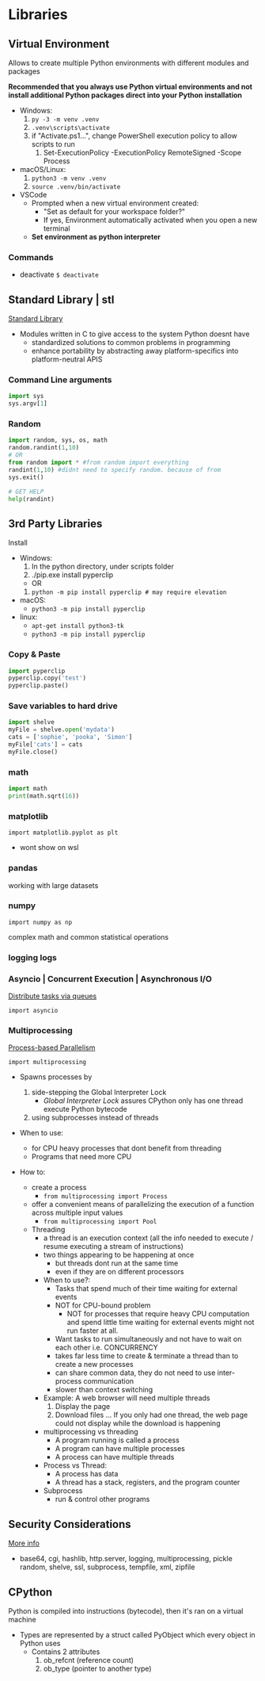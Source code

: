# Libraries

## Virtual Environment

Allows to create multiple Python environments with different modules and packages

**Recommended that you always use Python virtual environments and not install additional Python packages direct into your Python installation**

- Windows:
  1) `py -3 -m venv .venv`
  2) `.venv\scripts\activate`
  3) if "Activate.ps1...", change PowerShell execution policy to allow scripts to run
      1) Set-ExecutionPolicy -ExecutionPolicy RemoteSigned -Scope Process
- macOS/Linux:
  1) `python3 -m venv .venv`
  2) `source .venv/bin/activate`
- VSCode
  - Prompted when a new virtual environment created:
    - "Set as default for your workspace folder?"
    - If yes, Environment automatically activated when you open a new terminal
  - **Set environment as python interpreter**

### Commands

- deactivate
    `$ deactivate`


## Standard Library | stl

[Standard Library](https://docs.python.org/3/library/)

- Modules written in C to give access to the system Python doesnt have
  - standardized solutions to common problems in programming
  - enhance portability by abstracting away platform-specifics into platform-neutral APIS

### Command Line arguments

```python
import sys
sys.argv[1]
```

### Random

```python
import random, sys, os, math
random.randint(1,10)
# OR
from random import * #from random import everything
randint(1,10) #didnt need to specify random. because of from
sys.exit()

# GET HELP
help(randint)
```


## 3rd Party Libraries

Install
- Windows:
  1. In the python directory, under scripts folder
  2. ./pip.exe install pyperclip
  - OR
  1. `python -m pip install pyperclip # may require elevation`
- macOS:
  - `python3 -m pip install pyperclip`
- linux:
  - `apt-get install python3-tk`
  - `python3 -m pip install pyperclip`

### Copy & Paste

```python
import pyperclip
pyperclip.copy('test')
pyperclip.paste()
```

### Save variables to hard drive

```python
import shelve
myFile = shelve.open('mydata')
cats = ['sophie', 'pooka', 'Simon']
myFile['cats'] = cats
myFile.close()
```

### math

```python
import math
print(math.sqrt(16))
```

### matplotlib

`import matplotlib.pyplot as plt`

- wont show on wsl

### pandas

working with large datasets

### numpy

`import numpy as np`

complex math and common statistical operations

### logging logs


### Asyncio | Concurrent Execution | Asynchronous I/O

[Distribute tasks via queues](https://docs.python.org/3/library/asyncio.html)

`import asyncio`
    
### Multiprocessing
    
[Process-based Parallelism](https://docs.python.org/3/library/multiprocessing.html)
    
`import multiprocessing`
    
- Spawns processes by 
  1. side-stepping the Global Interpreter Lock
     - *Global Interpreter Lock* assures CPython only has one thread execute Python bytecode
  2. using subprocesses instead of threads
        
- When to use:
  - for CPU heavy processes that dont benefit from threading
  - Programs that need more CPU

- How to:
  - create a process
    - `from multiprocessing import Process`
  - offer a convenient means of parallelizing the execution of a function across multiple input values
    - `from multiprocessing import Pool`
  - Threading
    - a thread is an execution context (all the info needed to execute / resume executing a stream of instructions)
    - two things appearing to be happening at once
      - but threads dont run at the same time
      - even if they are on different processors
    - When to use?:
      - Tasks that spend much of their time waiting for external events
      - NOT for CPU-bound problem
        - NOT for processes that require heavy CPU computation and spend little time waiting for external events might not run faster at all.
      - Want tasks to run simultaneously and not have to wait on each other i.e. CONCURRENCY
      - takes far less time to create & terminate a thread than to create a new processes
      - can share common data, they do not need to use inter-process communication
      - slower than context switching
    - Example:
        A web browser will need multiple threads
        1) Display the page
        2) Download files
        ...
        If you only had one thread, the web page could not display while the download is happening 
    - multiprocessing vs threading
      - A program running is called a process
      - A program can have multiple processes
      - A process can have multiple threads
    - Process vs Thread:
      - A process has data
      - A thread has a stack, registers, and the program counter
    - Subprocess
      - run & control other programs

## Security Considerations

[More info](https://docs.python.org/3/library/security_warnings.html)

- base64, cgi, hashlib, http.server, logging, multiprocessing, pickle
  random, shelve, ssl, subprocess, tempfile, xml, zipfile

## CPython

Python is compiled into instructions (bytecode), then it's ran on a virtual machine 

- Types are represented by a struct called PyObject which every object in Python uses
  - Contains 2 attributes
    1. ob_refcnt (reference count)
    2. ob_type (pointer to another type)